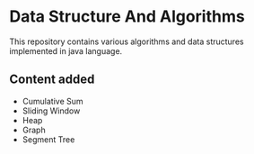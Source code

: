 # Data Structure And Algorithms
This repository contains various algorithms and data structures implemented in java language.

## Content added
- Cumulative Sum
- Sliding Window
- Heap
- Graph
- Segment Tree
